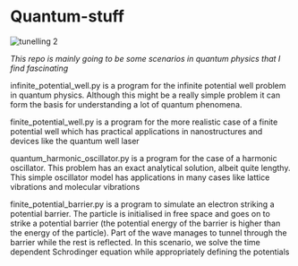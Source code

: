 # Quantum-stuff

![tunelling 2](https://github.com/user-attachments/assets/0246c520-d303-4182-94f4-ed90a594c859)


*This repo is mainly going to be some scenarios in quantum physics that I find fascinating*

infinite_potential_well.py is a program for the infinite potential well problem in quantum physics. Although this might be a really simple problem
it can form the basis for understanding a lot of quantum phenomena.

finite_potential_well.py is a program for the more realistic case of a finite potential well which has practical applications in nanostructures and 
devices like the quantum well laser

quantum_harmonic_oscillator.py is a program for the case of a harmonic oscillator. This problem has an exact analytical solution, albeit quite lengthy.
This simple oscillator model has applications in many cases like lattice vibrations and molecular vibrations 

finite_potential_barrier.py is a program to simulate an electron striking a potential barrier. The particle is initialised in free space and goes on
to strike a potential barrier (the potential energy of the barrier is higher than the energy of the particle). Part of the wave manages to tunnel through the barrier 
while the rest is reflected. In this scenario, we solve the time dependent Schrodinger equation while appropriately defining the potentials
